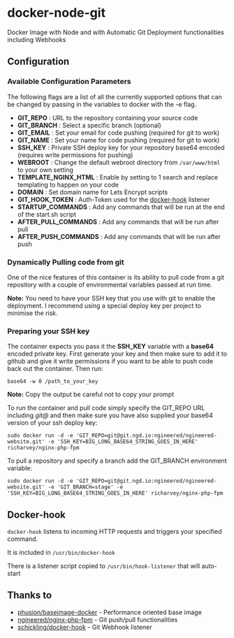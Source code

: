# docker-node-git
Docker Image with Node and with Automatic Git Deployment functionalities including Webhooks

## Configuration

### Available Configuration Parameters

The following flags are a list of all the currently supported options that can be changed by passing in the variables to docker with the -e flag.

 - **GIT_REPO** : URL to the repository containing your source code
 - **GIT_BRANCH** : Select a specific branch (optional)
 - **GIT_EMAIL** : Set your email for code pushing (required for git to work)
 - **GIT_NAME** : Set your name for code pushing (required for git to work)
 - **SSH_KEY** : Private SSH deploy key for your repository base64 encoded (requires write permissions for pushing)
 - **WEBROOT** : Change the default webroot directory from `/var/www/html` to your own setting
 - **TEMPLATE_NGINX_HTML** : Enable by setting to 1 search and replace templating to happen on your code
 - **DOMAIN** : Set domain name for Lets Encrypt scripts
 - **GIT_HOOK_TOKEN** : Auth-Token used for the [docker-hook](https://github.com/schickling/docker-hook) listener
 - **STARTUP_COMMANDS** : Add any commands that will be run at the end of the start.sh script
 - **AFTER_PULL_COMMANDS** : Add any commands that will be run after pull
 - **AFTER_PUSH_COMMANDS** : Add any commands that will be run after push

### Dynamically Pulling code from git
One of the nice features of this container is its ability to pull code from a git repository with a couple of environmental variables passed at run time.

**Note:** You need to have your SSH key that you use with git to enable the deployment. I recommend using a special deploy key per project to minimise the risk.

### Preparing your SSH key
The container expects you pass it the __SSH_KEY__ variable with a **base64** encoded private key. First generate your key and then make sure to add it to github and give it write permissions if you want to be able to push code back out the container. Then run:
```
base64 -w 0 /path_to_your_key
```
**Note:** Copy the output be careful not to copy your prompt

To run the container and pull code simply specify the GIT_REPO URL including *git@* and then make sure you have also supplied your base64 version of your ssh deploy key:
```
sudo docker run -d -e 'GIT_REPO=git@git.ngd.io:ngineered/ngineered-website.git' -e 'SSH_KEY=BIG_LONG_BASE64_STRING_GOES_IN_HERE' richarvey/nginx-php-fpm
```
To pull a repository and specify a branch add the GIT_BRANCH environment variable:
```
sudo docker run -d -e 'GIT_REPO=git@git.ngd.io:ngineered/ngineered-website.git' -e 'GIT_BRANCH=stage' -e 'SSH_KEY=BIG_LONG_BASE64_STRING_GOES_IN_HERE' richarvey/nginx-php-fpm
```

## Docker-hook

`docker-hook` listens to incoming HTTP requests and triggers your specified command.

It is included in `/usr/bin/docker-hook` 

There is a listener script copied to `/usr/bin/hook-listener` that will auto-start


## Thanks to
* [phusion/baseimage-docker](https://github.com/phusion/baseimage-docker/) - Performance oriented base image
* [ngineered/nginx-php-fpm](https://github.com/ngineered/nginx-php-fpm) - Git push/pull functionalities
* [schickling/docker-hook](https://github.com/schickling/docker-hook) - Git Webhook listener
